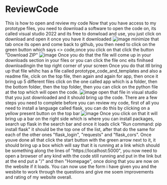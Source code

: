 # ReviewCode
This is how to open and review my code
Now that you have access to my prototype files, you need to download a software to open the code on, its called visual studio 2022 and its free to donwload and use, you just click on download and open it once you have it downloaded
![image](https://github.com/user-attachments/assets/e95df6d2-701f-46b8-b15e-9f3f6b3e6866)
minimize that tab once its open and come back to github, you then need to click on the green button which says <> code,once you click on that click the button "Download ZIP"
![image](https://github.com/user-attachments/assets/a2315231-d44b-4300-a138-404cb9fd7457)
Once you do that the file will come up in your downloads section in your files or you can click the file onc eits finihsed downloadingin the top right corner of your screen
Once you do that itll bring up that file whihc has a file called prototype_code_and_templates and also a readme file, clcik on the top file, then again and again for app, then once it bring up 5 different files click on the one called app which is a folder, then the bottom folder, then the top folder, then you can click on the python file at the top which will open the code.
![image](https://github.com/user-attachments/assets/d29acd94-eb79-4d33-9c39-50533c932c2b)
open that file in visual studio that you just downloaded and it should bring up the code.
There are a few steps you need to complete before you can review my code, first of all you need to install a language called flask, you can do this by clicking on a yellow present button on the top bar
![image](https://github.com/user-attachments/assets/77a89e62-f1f9-4a78-b4d9-7bc952a5f463)
Once you click on that it will bring up a bar on the right side which is where you can install packages, search up flask in the search bar and once it loads click "Run command: pip install flask" it should be the top one of the list, after that do the same for each of the other ones "flask_login", "requests" and "flask_cors". Once youve done all that click the start button with the green arrow next to it, it should bring up a box which will say that it is running at a link which should be something along the lines of "https://localhost:5000", you now need to open a browser of any kind with the code still running and put in the link but at the end put a "/" and then "Homepage", once doing that you are now on the website if it loads. You can now use the form i have given you and the wesbite to work through the questions and give me soem improvements and rating of my website overall.
